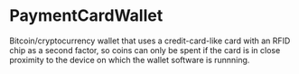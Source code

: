# PaymentCardWallet
Bitcoin/cryptocurrency wallet that uses a credit-card-like card with an RFID chip as a second factor,
so coins can only be spent if the card is in close proximity to the device on which the wallet software is runnning.
